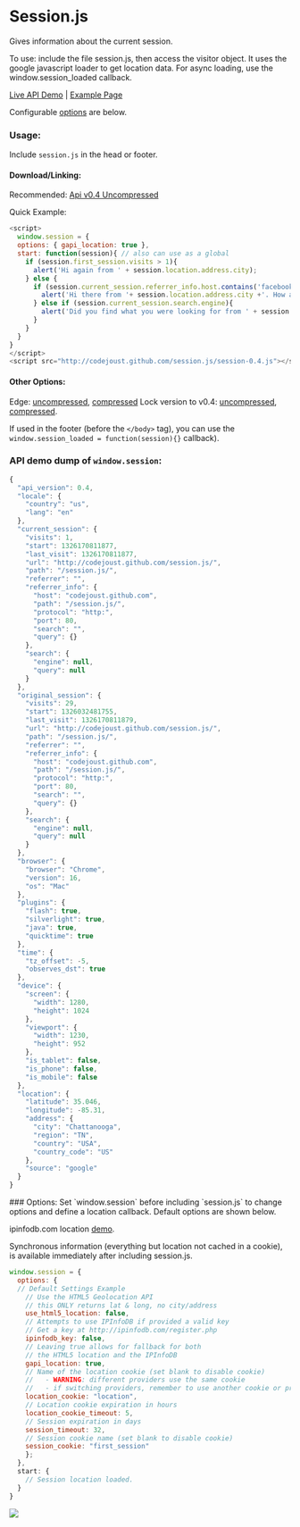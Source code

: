 Session.js
==

Gives information about the current session.

To use: include the file session.js, then access the visitor object.
It uses the google javascript loader to get location data.
For async loading, use the window.session_loaded callback.

[Live API Demo](http://go.iain.in/sessionjslivedemo01) | [Example Page]()

Configurable <a href="#options">options</a> are below.

### Usage:

Include `session.js` in the head or footer.

#### Download/Linking:
Recommended:
[Api v0.4 Uncompressed](http://codejoust.github.com/session.js/session-0.4.js)

Quick Example:
```js
<script>
  window.session = {
  options: { gapi_location: true },
  start: function(session){ // also can use as a global
    if (session.first_session.visits > 1){
      alert('Hi again from ' + session.location.address.city);
    } else {
      if (session.current_session.referrer_info.host.contains('facebook')){
        alert('Hi there from '+ session.location.address.city +'. How about liking us on facebook?');
      } else if (session.current_session.search.engine){
        alert('Did you find what you were looking for from ' + session.current_session.search.engine + '?');
      }
    }
  }
}
</script>
<script src="http://codejoust.github.com/session.js/session-0.4.js"></script>
```
#### Other Options:
Edge:
[uncompressed](http://codejoust.github.com/session.js/session.js),
[compressed](http://codejoust.github.com/session.js/session.min.js) 
Lock version to v0.4:
[uncompressed](http://codejoust.github.com/session.js/session-0.4.js), 
[compressed](http://codejoust.github.com/session.js/session-0.4.min.js).

If used in the footer (before the `</body>` tag), you can use the `window.session_loaded = function(session){}` callback).

### API demo dump of `window.session`:

```js
{
  "api_version": 0.4,
  "locale": {
    "country": "us",
    "lang": "en"
  },
  "current_session": {
    "visits": 1,
    "start": 1326170811877,
    "last_visit": 1326170811877,
    "url": "http://codejoust.github.com/session.js/",
    "path": "/session.js/",
    "referrer": "",
    "referrer_info": {
      "host": "codejoust.github.com",
      "path": "/session.js/",
      "protocol": "http:",
      "port": 80,
      "search": "",
      "query": {}
    },
    "search": {
      "engine": null,
      "query": null
    }
  },
  "original_session": {
    "visits": 29,
    "start": 1326032481755,
    "last_visit": 1326170811879,
    "url": "http://codejoust.github.com/session.js/",
    "path": "/session.js/",
    "referrer": "",
    "referrer_info": {
      "host": "codejoust.github.com",
      "path": "/session.js/",
      "protocol": "http:",
      "port": 80,
      "search": "",
      "query": {}
    },
    "search": {
      "engine": null,
      "query": null
    }
  },
  "browser": {
    "browser": "Chrome",
    "version": 16,
    "os": "Mac"
  },
  "plugins": {
    "flash": true,
    "silverlight": true,
    "java": true,
    "quicktime": true
  },
  "time": {
    "tz_offset": -5,
    "observes_dst": true
  },
  "device": {
    "screen": {
      "width": 1280,
      "height": 1024
    },
    "viewport": {
      "width": 1230,
      "height": 952
    },
    "is_tablet": false,
    "is_phone": false,
    "is_mobile": false
  },
  "location": {
    "latitude": 35.046,
    "longitude": -85.31,
    "address": {
      "city": "Chattanooga",
      "region": "TN",
      "country": "USA",
      "country_code": "US"
    },
    "source": "google"
  }
}
```
<a name="options" />
### Options:
Set `window.session` before including `session.js` to change options and define a location callback.
Default options are shown below.

ipinfodb.com location [demo](http://codejoust.github.com/session.js/ipinfodb_demo.html).

Synchronous information (everything but location not cached in a cookie),
is available immediately after including session.js.

```js
window.session = {
  options: {
  // Default Settings Example
    // Use the HTML5 Geolocation API
    // this ONLY returns lat & long, no city/address
    use_html5_location: false,
    // Attempts to use IPInfoDB if provided a valid key
    // Get a key at http://ipinfodb.com/register.php
    ipinfodb_key: false,
    // Leaving true allows for fallback for both
    // the HTML5 location and the IPInfoDB
    gapi_location: true,
    // Name of the location cookie (set blank to disable cookie)
    //   - WARNING: different providers use the same cookie
    //   - if switching providers, remember to use another cookie or provide checks for old cookies
    location_cookie: "location",
    // Location cookie expiration in hours
    location_cookie_timeout: 5,
    // Session expiration in days
    session_timeout: 32,
    // Session cookie name (set blank to disable cookie)
    session_cookie: "first_session"
    };
  },
  start: {
    // Session location loaded.
  }
}
```

<img src="https://secure.codejoust.com/pix" />
